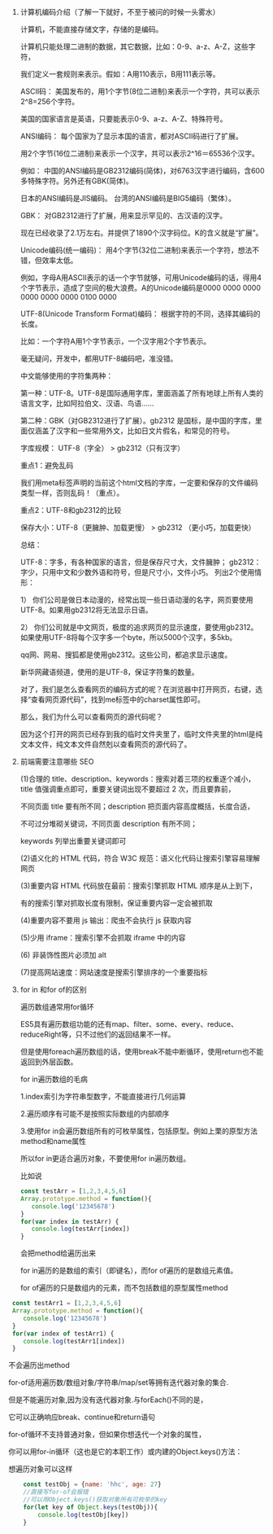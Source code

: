 1. 计算机编码介绍（了解一下就好，不至于被问的时候一头雾水）

   计算机，不能直接存储文字，存储的是编码。

   计算机只能处理二进制的数据，其它数据，比如：0-9、a-z、A-Z，这些字符，
   
   我们定义一套规则来表示。假如：A用110表示，B用111表示等。

   ASCII码： 美国发布的，用1个字节(8位二进制)来表示一个字符，共可以表示2^8=256个字符。 
   
   美国的国家语言是英语，只要能表示0-9、a-z、A-Z、特殊符号。

   ANSI编码： 每个国家为了显示本国的语言，都对ASCII码进行了扩展。
   
   用2个字节(16位二进制)来表示一个汉字，共可以表示2^16＝65536个汉字。
   
   例如： 中国的ANSI编码是GB2312编码(简体)，对6763汉字进行编码，含600多特殊字符。另外还有GBK(简体)。 
   
   日本的ANSI编码是JIS编码。 台湾的ANSI编码是BIG5编码（繁体）。

   GBK： 对GB2312进行了扩展，用来显示罕见的、古汉语的汉字。
   
   现在已经收录了2.1万左右。并提供了1890个汉字码位。K的含义就是“扩展”。

   Unicode编码(统一编码)： 用4个字节(32位二进制)来表示一个字符，想法不错，但效率太低。
    
   例如，字母A用ASCII表示的话一个字节就够，可用Unicode编码的话，得用4个字节表示，造成了空间的极大浪费。A的Unicode编码是0000 0000 0000 0000 0000 0000 0100 0000

   UTF-8(Unicode Transform Format)编码： 根据字符的不同，选择其编码的长度。
    
   比如：一个字符A用1个字节表示，一个汉字用2个字节表示。

   毫无疑问，开发中，都用UTF-8编码吧，准没错。

   中文能够使用的字符集两种：

   第一种：UTF-8。UTF-8是国际通用字库，里面涵盖了所有地球上所有人类的语言文字，比如阿拉伯文、汉语、鸟语……

   第二种：GBK（对GB2312进行了扩展）。gb2312 是国标，是中国的字库，里面仅涵盖了汉字和一些常用外文，比如日文片假名，和常见的符号。

   字库规模： UTF-8（字全） > gb2312（只有汉字）

   重点1：避免乱码

   我们用meta标签声明的当前这个html文档的字库，一定要和保存的文件编码类型一样，否则乱码！（重点）。

   重点2：UTF-8和gb2312的比较

   保存大小：UTF-8（更臃肿、加载更慢） > gb2312 （更小巧，加载更快）

   总结：

   UTF-8：字多，有各种国家的语言，但是保存尺寸大，文件臃肿；
   gb2312：字少，只用中文和少数外语和符号，但是尺寸小，文件小巧。
   列出2个使用情形：

   1） 你们公司是做日本动漫的，经常出现一些日语动漫的名字，网页要使用UTF-8。如果用gb2312将无法显示日语。 
   
   2） 你们公司就是中文网页，极度的追求网页的显示速度，要使用gb2312。如果使用UTF-8将每个汉字多一个byte，所以5000个汉字，多5kb。

   qq网、网易、搜狐都是使用gb2312。这些公司，都追求显示速度。

   新华网藏语频道，使用的是UTF-8，保证字符集的数量。

   对了，我们是怎么查看网页的编码方式的呢？在浏览器中打开网页，右键，选择“查看网页源代码”，找到me标签中的charset属性即可。 
   
   那么，我们为什么可以查看网页的源代码呢？
   
   因为这个打开的网页已经存到我的临时文件夹里了，临时文件夹里的html是纯文本文件，纯文本文件自然剋以查看网页的源代码了。

2. 前端需要注意哪些 SEO   

   (1)合理的 title、description、keywords：搜索对着三项的权重逐个减小，title 值强调重点即可，重要关键词出现不要超过 2 次，而且要靠前，
   
   不同页面 title 要有所不同；description 把页面内容高度概括，长度合适，
   
   不可过分堆砌关键词，不同页面 description 有所不同；
   
   keywords 列举出重要关键词即可

   (2)语义化的 HTML 代码，符合 W3C 规范：语义化代码让搜索引擎容易理解网页

   (3)重要内容 HTML 代码放在最前：搜索引擎抓取 HTML 顺序是从上到下，
   
   有的搜索引擎对抓取长度有限制，保证重要内容一定会被抓取

   (4)重要内容不要用 js 输出：爬虫不会执行 js 获取内容

   (5)少用 iframe：搜索引擎不会抓取 iframe 中的内容

   (6) 非装饰性图片必须加 alt

   (7)提高网站速度：网站速度是搜索引擎排序的一个重要指标


3. for in 和for of的区别  

   遍历数组通常用for循环

   ES5具有遍历数组功能的还有map、filter、some、every、reduce、reduceRight等，只不过他们的返回结果不一样。
   
   但是使用foreach遍历数组的话，使用break不能中断循环，使用return也不能返回到外层函数。

   for in遍历数组的毛病

   1.index索引为字符串型数字，不能直接进行几何运算

   2.遍历顺序有可能不是按照实际数组的内部顺序

   3.使用for in会遍历数组所有的可枚举属性，包括原型。例如上栗的原型方法method和name属性

   所以for in更适合遍历对象，不要使用for in遍历数组。

   比如说
   ```js
   const testArr = [1,2,3,4,5,6]
   Array.prototype.method = function(){
      console.log('12345678') 
   }
   for(var index in testArr) {
      console.log(testArr[index]) 
   }
   ```
   会把method给遍历出来

   for in遍历的是数组的索引（即键名），而for of遍历的是数组元素值。

   for of遍历的只是数组内的元素，而不包括数组的原型属性method

  ```js
   const testArr1 = [1,2,3,4,5,6]
   Array.prototype.method = function(){
      console.log('12345678') 
   }
   for(var index of testArr1) {
      console.log(testArr1[index]) 
   }
   ```
不会遍历出method

for-of适用遍历数/数组对象/字符串/map/set等拥有迭代器对象的集合.

但是不能遍历对象,因为没有迭代器对象.与forEach()不同的是，

它可以正确响应break、continue和return语句

for-of循环不支持普通对象，但如果你想迭代一个对象的属性，

你可以用for-in循环（这也是它的本职工作）或内建的Object.keys()方法：

想遍历对象可以这样

```js
    const testObj = {name: 'hhc', age: 27}
    //直接写for-of会报错
    //可以用Object.keys()获取对象所有可枚举的key
    for(let key of Object.keys(testObj)){
        console.log(testObj[key])
    }
```
